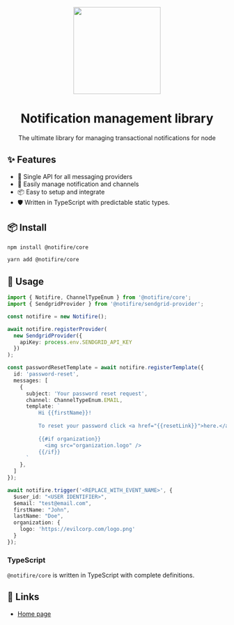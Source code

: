 <p align="center">
  <a href="https://notifire.co">
    <img width="200" src="https://notifire.co/img/logo.png">
  </a>
</p>

<h1 align="center">Notification management library</h1>

<div align="center">

The ultimate library for managing transactional notifications for node

</div>

## ✨ Features

- 🌈 Single API for all messaging providers
- 🌈 Easily manage notification and channels 
- 📦 Easy to setup and integrate
- 🛡 Written in TypeScript with predictable static types.

## 📦 Install

```bash
npm install @notifire/core
```

```bash
yarn add @notifire/core
```

## 🔨 Usage

```ts
import { Notifire, ChannelTypeEnum } from '@notifire/core';
import { SendgridProvider } from '@notifire/sendgrid-provider';

const notifire = new Notifire();

await notifire.registerProvider(
  new SendgridProvider({
    apiKey: process.env.SENDGRID_API_KEY
  })
);

const passwordResetTemplate = await notifire.registerTemplate({
  id: 'password-reset',
  messages: [
    {
      subject: 'Your password reset request',
      channel: ChannelTypeEnum.EMAIL,
      template: `
          Hi {{firstName}}!
          
          To reset your password click <a href="{{resetLink}}">here.</a>
          
          {{#if organization}}
            <img src="organization.logo" />
          {{/if}}
      `
    },
  ]
});

await notifire.trigger('<REPLACE_WITH_EVENT_NAME>', {
  $user_id: "<USER IDENTIFIER>",
  $email: "test@email.com",
  firstName: "John",
  lastName: "Doe",
  organization: {
    logo: 'https://evilcorp.com/logo.png'
  }
});
```

### TypeScript

`@notifire/core` is written in TypeScript with complete definitions.

## 🔗 Links
- [Home page](https://notifire.co/)
